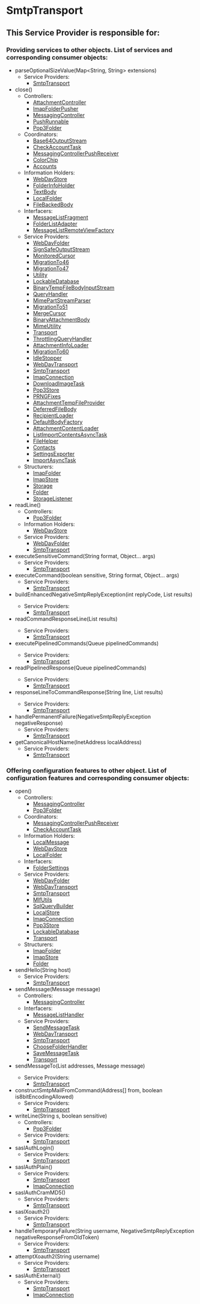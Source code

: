 # SmtpTransport
## This Service Provider is responsible for:
### Providing services to other objects. List of services and corresponding consumer objects: 
* parseOptionalSizeValue(Map<String, String> extensions) 
	* Service Providers:
		* [SmtpTransport](../ServiceProviders/SmtpTransport.md) 
* close() 
	* Controllers:
		* [AttachmentController](../Controllers/AttachmentController.md) 
		* [ImapFolderPusher](../Controllers/ImapFolderPusher.md) 
		* [MessagingController](../Controllers/MessagingController.md) 
		* [PushRunnable](../Controllers/PushRunnable.md) 
		* [Pop3Folder](../Controllers/Pop3Folder.md) 
	* Coordinators: 
		* [Base64OutputStream](../Coordinators/Base64OutputStream.md) 
		* [CheckAccountTask](../Coordinators/CheckAccountTask.md) 
		* [MessagingControllerPushReceiver](../Coordinators/MessagingControllerPushReceiver.md) 
		* [ColorChip](../Coordinators/ColorChip.md) 
		* [Accounts](../Coordinators/Accounts.md) 
	* Information Holders: 
		* [WebDavStore](../InformationHolders/WebDavStore.md) 
		* [FolderInfoHolder](../InformationHolders/FolderInfoHolder.md) 
		* [TextBody](../InformationHolders/TextBody.md) 
		* [LocalFolder](../InformationHolders/LocalFolder.md) 
		* [FileBackedBody](../InformationHolders/FileBackedBody.md) 
	* Interfacers: 
		* [MessageListFragment](../Interfacers/MessageListFragment.md) 
		* [FolderListAdapter](../Interfacers/FolderListAdapter.md) 
		* [MessageListRemoteViewFactory](../Interfacers/MessageListRemoteViewFactory.md) 
	* Service Providers: 
		* [WebDavFolder](../ServiceProviders/WebDavFolder.md) 
		* [SignSafeOutputStream](../ServiceProviders/SignSafeOutputStream.md) 
		* [MonitoredCursor](../ServiceProviders/MonitoredCursor.md) 
		* [MigrationTo46](../ServiceProviders/MigrationTo46.md) 
		* [MigrationTo47](../ServiceProviders/MigrationTo47.md) 
		* [Utility](../ServiceProviders/Utility.md) 
		* [LockableDatabase](../ServiceProviders/LockableDatabase.md) 
		* [BinaryTempFileBodyInputStream](../ServiceProviders/BinaryTempFileBodyInputStream.md) 
		* [QueryHandler](../ServiceProviders/QueryHandler.md) 
		* [MimePartStreamParser](../ServiceProviders/MimePartStreamParser.md) 
		* [MigrationTo51](../ServiceProviders/MigrationTo51.md) 
		* [MergeCursor](../ServiceProviders/MergeCursor.md) 
		* [BinaryAttachmentBody](../ServiceProviders/BinaryAttachmentBody.md) 
		* [MimeUtility](../ServiceProviders/MimeUtility.md) 
		* [Transport](../ServiceProviders/Transport.md) 
		* [ThrottlingQueryHandler](../ServiceProviders/ThrottlingQueryHandler.md) 
		* [AttachmentInfoLoader](../ServiceProviders/AttachmentInfoLoader.md) 
		* [MigrationTo60](../ServiceProviders/MigrationTo60.md) 
		* [IdleStopper](../ServiceProviders/IdleStopper.md) 
		* [WebDavTransport](../ServiceProviders/WebDavTransport.md) 
		* [SmtpTransport](../ServiceProviders/SmtpTransport.md) 
		* [ImapConnection](../ServiceProviders/ImapConnection.md) 
		* [DownloadImageTask](../ServiceProviders/DownloadImageTask.md) 
		* [Pop3Store](../ServiceProviders/Pop3Store.md) 
		* [PRNGFixes](../ServiceProviders/PRNGFixes.md) 
		* [AttachmentTempFileProvider](../ServiceProviders/AttachmentTempFileProvider.md) 
		* [DeferredFileBody](../ServiceProviders/DeferredFileBody.md) 
		* [RecipientLoader](../ServiceProviders/RecipientLoader.md) 
		* [DefaultBodyFactory](../ServiceProviders/DefaultBodyFactory.md) 
		* [AttachmentContentLoader](../ServiceProviders/AttachmentContentLoader.md) 
		* [ListImportContentsAsyncTask](../ServiceProviders/ListImportContentsAsyncTask.md) 
		* [FileHelper](../ServiceProviders/FileHelper.md) 
		* [Contacts](../ServiceProviders/Contacts.md) 
		* [SettingsExporter](../ServiceProviders/SettingsExporter.md) 
		* [ImportAsyncTask](../ServiceProviders/ImportAsyncTask.md) 
	* Structurers: 
		* [ImapFolder](../Structurers/ImapFolder.md) 
		* [ImapStore](../Structurers/ImapStore.md) 
		* [Storage](../Structurers/Storage.md) 
		* [Folder](../Structurers/Folder.md) 
		* [StorageListener](../Structurers/StorageListener.md) 
* readLine() 
	* Controllers: 
		* [Pop3Folder](../Controllers/Pop3Folder.md) 
	* Information Holders: 
		* [WebDavStore](../InformationHolders/WebDavStore.md) 
	* Service Providers: 
		* [WebDavFolder](../ServiceProviders/WebDavFolder.md) 
		* [SmtpTransport](../ServiceProviders/SmtpTransport.md) 
* executeSensitiveCommand(String format, Object... args) 
	* Service Providers: 
		* [SmtpTransport](../ServiceProviders/SmtpTransport.md) 
* executeCommand(boolean sensitive, String format, Object... args) 
	* Service Providers: 
		* [SmtpTransport](../ServiceProviders/SmtpTransport.md) 
* buildEnhancedNegativeSmtpReplyException(int replyCode, List<String> results) 
	* Service Providers: 
		* [SmtpTransport](../ServiceProviders/SmtpTransport.md) 
* readCommandResponseLine(List<String> results) 
	* Service Providers: 
		* [SmtpTransport](../ServiceProviders/SmtpTransport.md) 
* executePipelinedCommands(Queue<String> pipelinedCommands) 
	* Service Providers: 
		* [SmtpTransport](../ServiceProviders/SmtpTransport.md) 
* readPipelinedResponse(Queue<String> pipelinedCommands) 
	* Service Providers: 
		* [SmtpTransport](../ServiceProviders/SmtpTransport.md) 
* responseLineToCommandResponse(String line, List<String> results) 
	* Service Providers: 
		* [SmtpTransport](../ServiceProviders/SmtpTransport.md) 
* handlePermanentFailure(NegativeSmtpReplyException negativeResponse) 
	* Service Providers: 
		* [SmtpTransport](../ServiceProviders/SmtpTransport.md) 
* getCanonicalHostName(InetAddress localAddress) 
	* Service Providers: 
		* [SmtpTransport](../ServiceProviders/SmtpTransport.md) 
### Offering configuration features to other object. List of configuration features and corresponding consumer objects: 
* open()
	* Controllers: 
		* [MessagingController](../Controllers/MessagingController.md) 
		* [Pop3Folder](../Controllers/Pop3Folder.md) 
	* Coordinators: 
		* [MessagingControllerPushReceiver](../Coordinators/MessagingControllerPushReceiver.md) 
		* [CheckAccountTask](../Coordinators/CheckAccountTask.md) 
	* Information Holders: 
		* [LocalMessage](../InformationHolders/LocalMessage.md) 
		* [WebDavStore](../InformationHolders/WebDavStore.md) 
		* [LocalFolder](../InformationHolders/LocalFolder.md) 
	* Interfacers: 
		* [FolderSettings](../Interfacers/FolderSettings.md) 
	* Service Providers: 
		* [WebDavFolder](../ServiceProviders/WebDavFolder.md) 
		* [WebDavTransport](../ServiceProviders/WebDavTransport.md) 
		* [SmtpTransport](../ServiceProviders/SmtpTransport.md) 
		* [MlfUtils](../ServiceProviders/MlfUtils.md) 
		* [SqlQueryBuilder](../ServiceProviders/SqlQueryBuilder.md) 
		* [LocalStore](../ServiceProviders/LocalStore.md) 
		* [ImapConnection](../ServiceProviders/ImapConnection.md) 
		* [Pop3Store](../ServiceProviders/Pop3Store.md) 
		* [LockableDatabase](../ServiceProviders/LockableDatabase.md) 
		* [Transport](../ServiceProviders/Transport.md) 
	* Structurers: 
		* [ImapFolder](../Structurers/ImapFolder.md) 
		* [ImapStore](../Structurers/ImapStore.md) 
		* [Folder](../Structurers/Folder.md) 
* sendHello(String host)
	* Service Providers: 
		* [SmtpTransport](../ServiceProviders/SmtpTransport.md) 
* sendMessage(Message message)
	* Controllers: 
		* [MessagingController](../Controllers/MessagingController.md) 
	* Interfacers: 
		* [MessageListHandler](../Interfacers/MessageListHandler.md) 
	* Service Providers: 
		* [SendMessageTask](../ServiceProviders/SendMessageTask.md) 
		* [WebDavTransport](../ServiceProviders/WebDavTransport.md) 
		* [SmtpTransport](../ServiceProviders/SmtpTransport.md) 
		* [ChooseFolderHandler](../ServiceProviders/ChooseFolderHandler.md) 
		* [SaveMessageTask](../ServiceProviders/SaveMessageTask.md) 
		* [Transport](../ServiceProviders/Transport.md) 
* sendMessageTo(List<String> addresses, Message message)
	* Service Providers: 
		* [SmtpTransport](../ServiceProviders/SmtpTransport.md) 
* constructSmtpMailFromCommand(Address[] from, boolean is8bitEncodingAllowed)
	* Service Providers: 
		* [SmtpTransport](../ServiceProviders/SmtpTransport.md) 
* writeLine(String s, boolean sensitive)
	* Controllers: 
		* [Pop3Folder](../Controllers/Pop3Folder.md) 
	* Service Providers: 
		* [SmtpTransport](../ServiceProviders/SmtpTransport.md) 
* saslAuthLogin()
	* Service Providers: 
		* [SmtpTransport](../ServiceProviders/SmtpTransport.md) 
* saslAuthPlain()
	* Service Providers: 
		* [SmtpTransport](../ServiceProviders/SmtpTransport.md) 
		* [ImapConnection](../ServiceProviders/ImapConnection.md)
* saslAuthCramMD5()
	* Service Providers: 
		* [SmtpTransport](../ServiceProviders/SmtpTransport.md) 
* saslXoauth2()
	* Service Providers: 
		* [SmtpTransport](../ServiceProviders/SmtpTransport.md)
* handleTemporaryFailure(String username, NegativeSmtpReplyException negativeResponseFromOldToken)
	* Service Providers: 
		* [SmtpTransport](../ServiceProviders/SmtpTransport.md)
* attemptXoauth2(String username)
	* Service Providers: 
		* [SmtpTransport](../ServiceProviders/SmtpTransport.md)
* saslAuthExternal()
	* Service Providers: 
		* [SmtpTransport](../ServiceProviders/SmtpTransport.md) 
		* [ImapConnection](../ServiceProviders/ImapConnection.md) 
